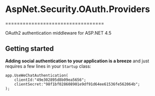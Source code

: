 # AspNet.Security.OAuth.Providers
==================================

OAuth2 authentication middleware for ASP.NET 4.5

## Getting started

**Adding social authentication to your application is a breeze** and just requires a few lines in your `Startup` class:

    app.UseWeChatAuthentication(
        clientId:"49e302895d8b09ea5656";
        clientSecret:"98f1bf028608901e9df91d64ee61536fe562064b";
    );
